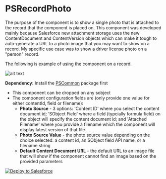 # PSRecordPhoto

The purpose of the component is to show a single photo that is attached to the record that the component is placed on. This component was developed mainly because Salesforce new attachment storage uses the new ContentDocument and ContentVersion objects which can make it tough to auto-generate a URL to a photo image that you may want to show on a record. My specific use case was to show a driver license photo on a "person" record.

The following is example of using the component on a record.

![alt text](https://github.com/thedges/PSRecordPhoto/blob/master/screenshot1.png "Sample Image")

<b>Dependency:</b> Install the [PSCommon](https://github.com/thedges/PSCommon) package first

* This component can be dropped on any sobject
* The component configuration fields are (only provide one value for either contentId, field or filename):
  - <b>Photo Source</b> - 3 options: 'Content ID' where you select the content document id; 'SObject Field' where a field (typcially formula field) on the object will specify the content document id; and 'Attached Filename' where you provide a filename which the component will display latest version of that file
  - <b>Photo Source Value</b> - the photo source value depending on the choice selected: a content id, an SObject field API name, or a filename string
  - <b>Default Content Document URL</b> - the default URL to an image file that will show if the component cannot find an image based on the provided parameters
 
<a href="https://githubsfdeploy.herokuapp.com">
  <img alt="Deploy to Salesforce"
       src="https://raw.githubusercontent.com/afawcett/githubsfdeploy/master/deploy.png">
</a>
